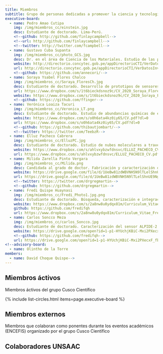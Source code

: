 ```yaml
---
title: Miembros
subtitle: Grupo de personas dedicadas a promover la ciencia y tecnología en la región del Cusco
executive-board:
  - name: Pedro Amao Cutipa
    img: /img/miembros_cc/einstein.jpg
    desc: Estudiante de doctorado. Lima-Perú.
    <!--github: http://github.com/finlaycampbell-->
    <!--url: http://github.com/finlaycampbell-->
    <!--twitter: http://twitter.com/fcampbell-->
  - name: Gustavo Cuba Supanta
    img: /img/miembros_cc/photo_GCS.jpg
    desc: Dr. en el área de Ciencia de los Materiales. Estudio de las propiedades físicas y de transporte de nanomateriales tipo 2D y 1D mediante métodos computacionales. Lima-Perú.
    website: http://directorio.concytec.gob.pe/appDirectorioCTI/VerDatosInvestigador.do;jsessionid=eb1d0cece24752bc9571e11b912e?id_investigador=52462
    url: http://directorio.concytec.gob.pe/appDirectorioCTI/VerDatosInvestigador.do;jsessionid=eb1d0cece24752bc9571e11b912e?id_investigador=52462
    <!--github: https://github.com/annecori/-->
  - name: Soraya Ysabel Flores Chalco
    img: /img/miembros_cc/Soraya_FloresCh.jpg
    desc: Estudiante de doctorado. Desarrollo de prototipos de sensores químicos amperométricos sensibles y selectivos para la detección y monitoreo de gases contaminantes. San Juan - Puerto Rico - US.
    url: https://www.dropbox.com/s/1t6bieckdsnoz9c/CV_2020_Soraya_Flores.pdf?dl=0
    website: https://www.dropbox.com/s/1t6bieckdsnoz9c/CV_2020_Soraya_Flores.pdf?dl=0
    <!--github: https://github.com/ffinger-->
  - name: Verónica Loaiza Tacuri
    img: /img/miembros_cc/Veronica_LT.png
    desc: Estudiante de doctorado. Estudio de abundancias químicas de estrellas a través de espectros obtenidos en el infrarrojo y visible. Rio de Janeiro-Brasil
    website: https://www.dropbox.com/s/o0h6ata4kz0iy65/CV.pdf?dl=0
    url: https://www.dropbox.com/s/o0h6ata4kz0iy65/CV.pdf?dl=0
    <!--github: https://github.com/thibautjombart/-->
    <!--twitter: https://twitter.com/TeebzR-->
  - name: Elluz Pacheco Cabrera
    img: /img/miembros_cc/ElluzPC.jpg
    desc: Estudiante de doctorado. Estudio de nubes moleculares a través de espectros obtenidos por el radiotelescópio de Arecibo. San Juan - Puerto Rico - US.
    website: https://www.dropbox.com/s/ahlvxybzwfdnsvc/ELLUZ_PACHECO_CV.pdf?dl=0
    url: https://www.dropbox.com/s/ahlvxybzwfdnsvc/ELLUZ_PACHECO_CV.pdf?dl=0
  - name: Milida Zarella Pinto Vergara
    img: /img/miembros_cc/Milida.png
    desc: Candidada al grado de doctor. Fabricación y caracterización de películas delgadas mediante la técnica de <i>magnetron sputtering</i>. Lima-Perú.
    website: https://drive.google.com/file/d/1UeBw81zdWBVNH5N9lTLelShnUE9NgSSg/view?usp=sharing
    url: https://drive.google.com/file/d/1UeBw81zdWBVNH5N9lTLelShnUE9NgSSg/view?usp=sharing
    <!--twitter: https://twitter.com/drgregmartin-->
    <!--github: https://github.com/drgregmartin-->
  - name: Fredi Quispe Huaynasi
    img: /img/miembros_cc/Fredi_Photo1.jpg.png
    desc: Estudiante de doctorado. Búsqueda, caracterización e integración de órbitas de estrellas de hipervelocidad en la Galaxia. Rio de Janeiro-Brasil.
    website: https://www.dropbox.com/s/2a8nw8u0ydqx81m/Curriculum_Vitae_Fredi_Quispe_H.pdf?dl=0
    github: https://github.com/fredifqh
    url: https://www.dropbox.com/s/2a8nw8u0ydqx81m/Curriculum_Vitae_Fredi_Quispe_H.pdf?dl=0
  - name: Carlos Soncco Meza
    img: /img/miembros_cc/carlos_Soncco.jpg
    desc: Estudiante de doctorado. Caracterización del sensor ALPIDE-2 y la implementación geométrica para la simulación del <i>Muon Forward Tracker</i> en el nuevo sistema de adquisición de data de ALICE. Lima-Perú.
    website: https://drive.google.com/open?id=1-p1-HYUchjKBiC-Mxi2PXecxF_fb1KIN 
    <!--github: https://github.com/fredifqh-->
    url: https://drive.google.com/open?id=1-p1-HYUchjKBiC-Mxi2PXecxF_fb1KIN
<!--advisory-board:
  - name: Olintho de la Torre 
members:
  - name: David Choque Quispe-->
---
```



## Miembros áctivos

Miembros áctivos del grupo Cusco Científico

{% include list-circles.html items=page.executive-board %}

## Miembros externos

Miembros que colaboran como ponentes durante los eventos académicos (ENCEFIS) organizado por el grupo Cusco Científico
<!--{% include list-circles.html items=page.members %}-->

## Colaboradores UNSAAC
<!--{% include list-circles.html items=page.advisory-board %}-->

